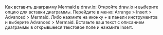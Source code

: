 Как вставить диаграмму Mermaid в draw.io:
Откройте draw.io и выберите опцию для вставки диаграммы.
Перейдите в меню: Arrange > Insert > Advanced > Mermaid. Либо нажмите на иконку + в панели инструментов и выберите Advanced > Mermaid.
Вставьте ваш текст с описанием диаграммы в открывшееся текстовое поле и нажмите Insert.
